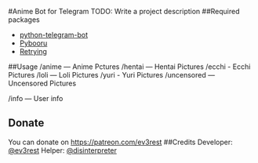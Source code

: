 #Anime Bot for Telegram
TODO: Write a project description
##Required packages
- [python-telegram-bot](https://github.com/python-telegram-bot/python-telegram-bot)
- [Pybooru](https://github.com/LuqueDaniel/pybooru)
- [Retrying](https://github.com/rholder/retrying)

##Usage
/anime — Anime Pctures
/hentai — Hentai Pictures
/ecchi - Ecchi Pictures
/loli — Loli Pictures
/yuri - Yuri Pictures
/uncensored — Uncensored Pictures

/info — User info
## Donate
You can donate on https://patreon.com/ev3rest
##Credits
Developer: [@ev3rest](https://telegram.me/ev3rest)
Helper: [@disinterpreter](https://telegram.me/disinterpreter)
